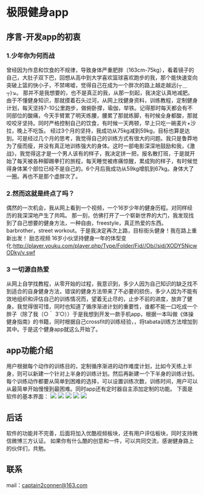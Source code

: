 # 极限健身app
## 序言-开发app的初衷
### 1.少年你为何而战
曾经因为作息和饮食的不规律，导致身体严重肥胖（163cm-75kg），看着镜子的自己，大肚子双下巴，回想从高中到大学喜欢篮球喜欢跑步的我，那个能快速变向突破上篮的快小子，不禁唏嘘，觉得自己在成为一个胖次的路上越走越远(┬＿┬)↘。
那并不是我想要的，也不是真正的我，从那一刻起，我决定认真地减肥。由于不懂健身知识，那就摸着石头过河，从网上找健身资料，训练教程，定制健身计划，每天坚持7-10公里跑步，做俯卧撑，瑜伽，举铁。记得那时每天都会有不同部位的酸痛，今天手臂累了明天练腰，腰累了那就练脚，有时候全身都酸，那就咬咬牙坚持。同时严格控制自己的饮食，有时候一天两顿，早上只吃一碗麦片+沙拉，晚上不吃饭。
经过3个月的坚持，我成功从75kg减到59kg，目标也算是达到。可是经过几个月的思考，我觉得自己的训练方式有很大的问题。我只是鲁莽地为了瘦而瘦，并没有真正地训练强大的身体。这时一部电影深深地鼓励和我，《激战》，我觉得这才是一个男人该有的样子，我决定拼一把，报名散打班，于是就开始了每天被各种脚踢拳打的旅程，每天睡觉被疼痛惊醒，累成狗的样子，有时候觉得身体某个部位已经不是自己的。6个月后我成功从59kg增肌到67kg。身体大了一圈。再也不是那个虚胖次了。
### 2.然而这就是终点了吗？
偶然的一次机会，我从网上看到一个视频，一个16岁少年的健身历程。对同样经历的我深深地产生了共鸣。
那一刻，仿佛打开了一个崭新世界的大门，我发现找到了自己想要的健身方法，一种自由，freestyle，真正热爱的东西。barbrother，street workout。于是我决定再次上路，目标街头健身！我在路上重新出发！
励志视频 16岁小伙坚持健身一年的体型变化:http://player.youku.com/player.php/Type/Folder/Fid//Ob//sid/XODY5NjcwODky/v.swf
### 3 一切源自热爱
从网上自学找教程，从零开始的过程，我意识到，多少人因为自己知识的缺乏找不到适合的自身健身方法，错误的健身方法带来了不必要的损伤，多少人因为不能有效地组织和评估自己的训练情况而，望着无止尽的，止步不前的进度，放弃了健身。我觉得很可惜，同时也知道了循序渐进计划的重要性，谁都不能一口吃成一个胖子（除了我（○｀ 3′○））于是我想到开发一款手机app，根据一本叫做《体操健身指南》的书籍，同时根据自己crossfit的训练经验，，将tabata训练方法增加到其中。于是这个健身app就这么开始了。
## app功能介绍
用户根据每个动作的训练目的，定制循序渐进的动作难度计划，比如今天练上半身，则可以新建一个针对上半身的训练计划。然后再新建一个下半身的训练计划。每个训练动作都要从简单到困难的选择，可以设置训练次数，训练时间，用户可以从最简单开始慢慢到最困难。同时app还有定时器自主添加定制的功能。
下面是软件的基本界面：
![](git_image/1.png)
![](git_image/2.png)
![](git_image/3.png)
![](git_image/4.png)
![](git_image/5.png)

## 后话
软件的功能并不完善，后面将加入优酷视频板块，还有用户评估板块，同时支持微信微博三方认证。
如果你有什么酷的创意和一件，可以共同交流，感谢健身路上的伙伴们，共勉。

## 联系
mail：captain2conner@163.com
